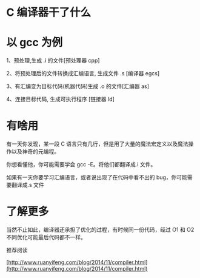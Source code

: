 # C 编译器干了什么

# 以 gcc 为例

1、预处理,生成 .i 的文件[预处理器 cpp]

2、将预处理后的文件转换成汇编语言, 生成文件 .s [编译器 egcs]

3、有汇编变为目标代码(机器代码)生成 .o 的文件[汇编器 as]

4、连接目标代码, 生成可执行程序 [链接器 ld]

# 有啥用

有一天你发现，某一段 C 语言只有几行，但是用了大量的魔法宏定义以及魔法操作以及神奇的元编程。

你想看懂他，你可能需要学会 gcc -E。将他们都翻译成.i 文件。

如果有一天你要学习汇编语言，或者说出现了在代码中看不出的 bug，你可能需要翻译成.s 文件

# 了解更多

当然不止如此，编译器还承担了优化的过程，有时候同一份代码，经过 O1 和 O2 不同优化可能最后代码都不一样。

推荐阅读

[http://www.ruanyifeng.com/blog/2014/11/compiler.html](http://www.ruanyifeng.com/blog/2014/11/compiler.html)
